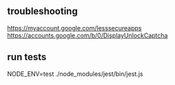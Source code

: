 ## troubleshooting 
https://myaccount.google.com/lesssecureapps
https://accounts.google.com/b/0/DisplayUnlockCaptcha


## run tests 
NODE_ENV=test ./node_modules/jest/bin/jest.js

